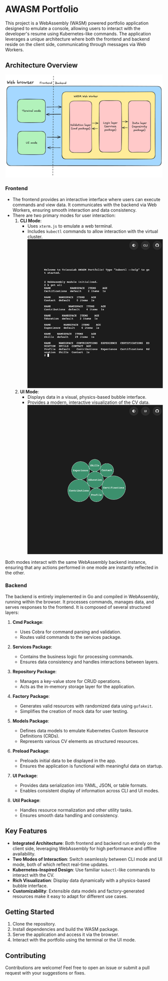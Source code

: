 # AWASM Portfolio

This project is a WebAssembly (WASM) powered portfolio application designed to emulate a console, allowing users to interact with the developer's resume using Kubernetes-like commands. The application leverages a unique architecture where both the frontend and backend reside on the client side, communicating through messages via Web Workers.

## Architecture Overview

![alt text](images/architecture.png)

### Frontend
- The frontend provides an interactive interface where users can execute commands and view data. It communicates with the backend via Web Workers, ensuring smooth interaction and data consistency.
- There are two primary modes for user interaction:
  1. **CLI Mode**:
     - Uses `xterm.js` to emulate a web terminal.
     - Includes `kubectl` commands to allow interaction with the virtual cluster.
   ![alt text](images/terminal-mode.png)
  2. **UI Mode**:
     - Displays data in a visual, physics-based bubble interface.
     - Provides a modern, interactive visualization of the CV data.
   ![alt text](images/ui-mode.png)

Both modes interact with the same WebAssembly backend instance, ensuring that any actions performed in one mode are instantly reflected in the other.

### Backend
The backend is entirely implemented in Go and compiled in WebAssembly, running within the browser. It processes commands, manages data, and serves responses to the frontend. It is composed of several structured layers:

1. **Cmd Package**:
   - Uses Cobra for command parsing and validation.
   - Routes valid commands to the services package.

2. **Services Package**:
   - Contains the business logic for processing commands.
   - Ensures data consistency and handles interactions between layers.

3. **Repository Package**:
   - Manages a key-value store for CRUD operations.
   - Acts as the in-memory storage layer for the application.

4. **Factory Package**:
   - Generates valid resources with randomized data using `gofakeit`.
   - Simplifies the creation of mock data for user testing.

5. **Models Package**:
   - Defines data models to emulate Kubernetes Custom Resource Definitions (CRDs).
   - Represents various CV elements as structured resources.

6. **Preload Package**:
   - Preloads initial data to be displayed in the app.
   - Ensures the application is functional with meaningful data on startup.

7. **UI Package**:
   - Provides data serialization into YAML, JSON, or table formats.
   - Enables consistent display of information across CLI and UI modes.

8. **Util Package**:
   - Handles resource normalization and other utility tasks.
   - Ensures smooth data handling and consistency.

## Key Features
- **Integrated Architecture**: Both frontend and backend run entirely on the client side, leveraging WebAssembly for high performance and offline availability.
- **Two Modes of Interaction**: Switch seamlessly between CLI mode and UI mode, both of which reflect real-time updates.
- **Kubernetes-Inspired Design**: Use familiar `kubectl`-like commands to interact with the CV.
- **Rich Visualization**: Display data dynamically with a physics-based bubble interface.
- **Customizability**: Extensible data models and factory-generated resources make it easy to adapt for different use cases.

## Getting Started
1. Clone the repository.
2. Install dependencies and build the WASM package.
3. Serve the application and access it via the browser.
4. Interact with the portfolio using the terminal or the UI mode.

## Contributing
Contributions are welcome! Feel free to open an issue or submit a pull request with your suggestions or fixes.
